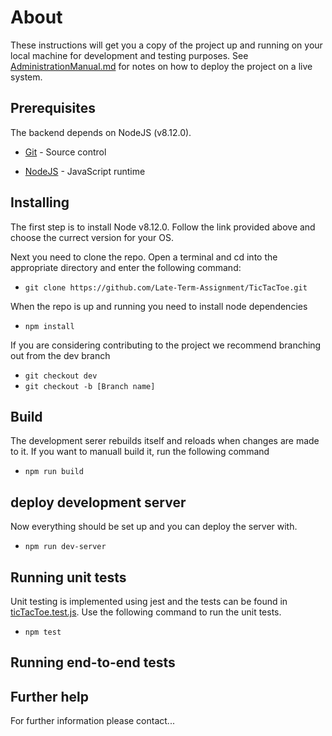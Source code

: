 # About

These instructions will get you a copy of the project up and running on your local machine for development and testing purposes. See [AdministrationManual.md](./AdministrationManual.md) for notes on how to deploy the project on a live system.

## Prerequisites

The backend depends on NodeJS (v8.12.0). 

* [Git](https://git-scm.com/book/en/v2/Getting-Started-Installing-Git) - Source control

* [NodeJS](https://nodejs.org/en/download/) - JavaScript runtime

## Installing

The first step is to install Node v8.12.0. Follow the link provided above and choose the currect version for your OS.

Next you need to clone the repo. Open a terminal and cd into the appropriate directory and enter the following command:
* `git clone https://github.com/Late-Term-Assignment/TicTacToe.git`

When the repo is up and running you need to install node dependencies
* `npm install`

If you are considering contributing to the project we recommend branching out from the dev branch
* `git checkout dev`
* `git checkout -b [Branch name]`

## Build

The development serer rebuilds itself and reloads when changes are made to it. If you want to manuall build it, run the following command
* `npm run build`

## deploy development server

Now everything should be set up and you can deploy the server with.
* `npm run dev-server`

## Running unit tests

Unit testing is implemented using jest and the tests can be found in [ticTacToe.test.js](../src/logic/ticTacToe.test.js). 
Use the following command to run the unit tests.
* `npm test`

## Running end-to-end tests


## Further help
For further information please contact...
